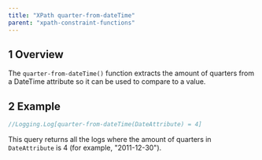 ```yaml
---
title: "XPath quarter-from-dateTime"
parent: "xpath-constraint-functions"
---
```


## 1 Overview

The `quarter-from-dateTime()` function extracts the amount of quarters from a DateTime attribute so it can be used to compare to a value.

## 2 Example

```java
//Logging.Log[quarter-from-dateTime(DateAttribute) = 4]
```

This query returns all the logs where the amount of quarters in `DateAttribute` is 4 (for example, "2011-12-30").

